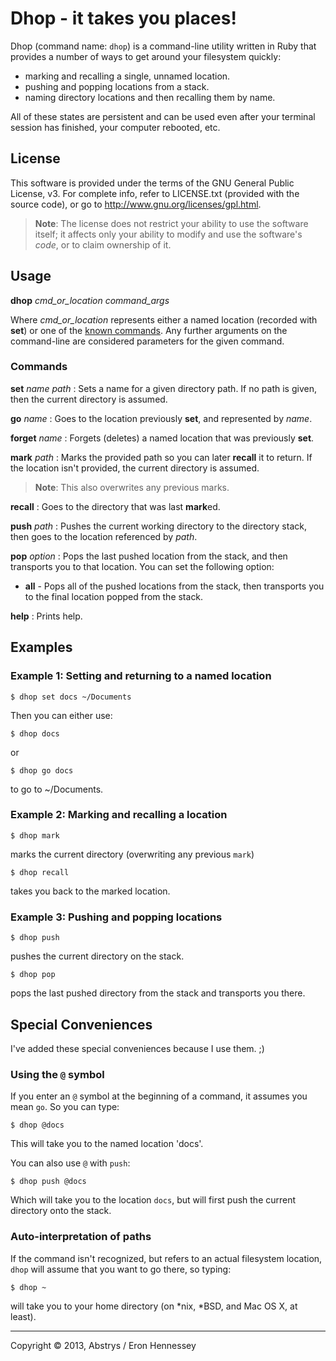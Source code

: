 # Dhop - it takes you places!

Dhop (command name: `dhop`) is a command-line utility written in Ruby that provides a number of ways to get around your
filesystem quickly:

* marking and recalling a single, unnamed location.
* pushing and popping locations from a stack.
* naming directory locations and then recalling them by name.

All of these states are persistent and can be used even after your terminal session has finished, your computer
rebooted, etc.

## License

This software is provided under the terms of the GNU General Public License, v3. For complete info, refer to LICENSE.txt
(provided with the source code), or go to <http://www.gnu.org/licenses/gpl.html>.

> **Note**: The license does not restrict your ability to use the software itself; it affects only your ability to
> modify and use the software's *code*, or to claim ownership of it.

## Usage

**dhop** *cmd_or_location* *command_args*

Where *cmd_or_location* represents either a named location (recorded with **set**) or one of the [known
commands](#dhop-commands). Any further arguments on the command-line are considered parameters for the given command.

### Commands

**set** *name* *path*
:    Sets a name for a given directory path. If no path is given, then the current directory is assumed.

**go** *name*
:    Goes to the location previously **set**, and represented by *name*.

**forget** *name*
:    Forgets (deletes) a named location that was previously **set**.

**mark** *path*
:    Marks the provided path so you can later **recall** it to return. If the location isn't provided, the current
    directory is assumed.

> **Note**: This also overwrites any previous marks.

**recall**
:    Goes to the directory that was last **mark**ed.

**push** *path*
:    Pushes the current working directory to the directory stack, then goes to the location referenced by *path*.

**pop** *option*
:    Pops the last pushed location from the stack, and then transports you to that location.  You can set the following option:

* **all** - Pops all of the pushed locations from the stack, then transports you to the final location popped from the
  stack.

**help**
:    Prints help.

## Examples

### Example 1: Setting and returning to a named location

    $ dhop set docs ~/Documents

Then you can either use:

    $ dhop docs

or

    $ dhop go docs

to go to ~/Documents.

### Example 2: Marking and recalling a location

    $ dhop mark

marks the current directory (overwriting any previous `mark`)

    $ dhop recall

takes you back to the marked location.

### Example 3: Pushing and popping locations

    $ dhop push

pushes the current directory on the stack.

    $ dhop pop

pops the last pushed directory from the stack and transports you there.

## Special Conveniences

I've added these special conveniences because I use them.  ;)

### Using the `@` symbol

If you enter an `@` symbol at the beginning of a command, it assumes you mean `go`. So you can type:

    $ dhop @docs

This will take you to the named location 'docs'.

You can also use `@` with `push`:

    $ dhop push @docs

Which will take you to the location `docs`, but will first push the current directory onto the stack.

### Auto-interpretation of paths

If the command isn't recognized, but refers to an actual filesystem location, `dhop` will assume that you want to go there, so typing:

    $ dhop ~

will take you to your home directory (on *nix, *BSD, and Mac OS X, at least).

---
Copyright &copy; 2013, Abstrys / Eron Hennessey

